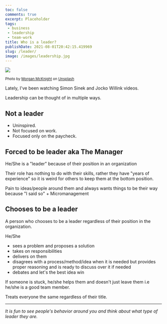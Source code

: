 ```yaml
---
toc: false
comments: true
excerpt: Placeholder 
tags:
 - business
 - leadership
 - team-work
title: Who is a leader?
publishDate: 2021-08-01T20:42:15.419969
slug: /leader/
image: /images/leadership.jpg
---
```

![](/images/leadership.jpg)

<sup>Photo by <a href="https://unsplash.com/@morganspoker?utm_source=unsplash&amp;utm_medium=referral&amp;utm_content=creditCopyText">Morgan McKnight</a> on <a href="https://unsplash.com/s/photos/boat-rowing?utm_source=unsplash&amp;utm_medium=referral&amp;utm_content=creditCopyText">Unsplash</a></sup>

Lately, I've been watching Simon Sinek and Jocko Willink videos.

Leadership can be thought of in multiple ways.

## **Not** a leader

- Uninspired.
- Not focused on work.
- Focused only on the paycheck.

## **Forced** to be leader aka The Manager

He/She is a "leader" because of their position in an organization

Their role has nothing to do with their skills, rather they have "years of experience" so it is weird for others to keep them at the bottom position.

Pain to ideas/people around them and always wants things to be their way because "I said so" + Micromanagement

## **Chooses** to be a leader

A person who chooses to be a leader regardless of their position in the organization.

He/She
  - sees a problem and proposes a solution
  - takes on responsibilities
  - delivers on them
  - disagrees with a process/method/idea when it is needed but provides proper reasoning and is ready to discuss over it if needed
  - debates and let's the best idea win

If someone is stuck, he/she helps them and doesn't just leave them i.e he/she is a good team member.

Treats everyone the same regardless of their title.

***

*It is fun to see people's behavior around you and think about what type of leader they are.*

